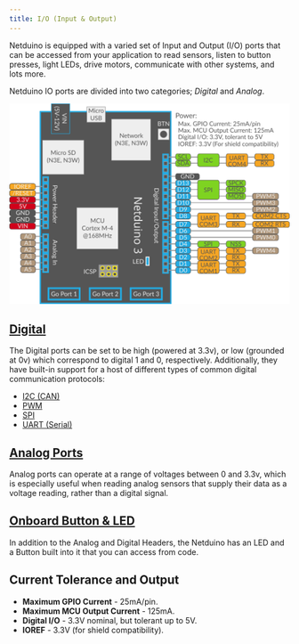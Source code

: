```yaml
---
title: I/O (Input & Output)
---
```


Netduino is equipped with a varied set of Input and Output (I/O) ports that can be accessed from your application to read sensors, listen to button presses, light LEDs, drive motors, communicate with other systems, and lots more.

Netduino IO ports are divided into two categories; _Digital_ and _Analog_. 

![N3 Pinout Diagram](../Netduino3_Pinout.svg)


## [Digital](Digital/)

The Digital ports can be set to be high (powered at 3.3v), or low (grounded at 0v) which correspond to digital 1 and 0, respectively. Additionally, they have built-in support for a host of different types of common digital communication protocols:

* [I2C (CAN)](Digital/CAN/)
* [PWM](Digital/PWM/)
* [SPI](Digital/SPI/)	
* [UART (Serial)](Digital/UART/)

## [Analog Ports](Analog/)

Analog ports can operate at a range of voltages between 0 and 3.3v, which is especially useful when reading analog sensors that supply their data as a voltage reading, rather than a digital signal.

## [Onboard Button & LED](Onboard_Button_+_LED)

In addition to the Analog and Digital Headers, the Netduino has an LED and a Button built into it that you can access from code.

## Current Tolerance and Output

 * **Maximum GPIO Current** - 25mA/pin.
 * **Maximum MCU Output Current** - 125mA.
 * **Digital I/O** - 3.3V nominal, but tolerant up to 5V.
 * **IOREF** - 3.3V (for shield compatibility).
